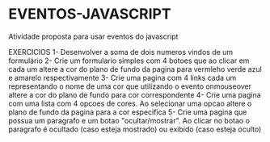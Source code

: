 # EVENTOS-JAVASCRIPT
Atividade proposta para usar eventos do javascript


EXERCICIOS
1- Desenvolver a soma de dois numeros vindos de um formulário
2- Crie um formulario simples com 4 botoes que ao clicar em cada um altere a cor do plano de fundo da pagina para vermleho verde azul e amarelo respectivamente
3- Crie uma pagina com 4 links cada um representando o nome de uma cor que utilizando o evento onmouseover altere a cor do plano de fundo para cor correspondente
4- Crie uma pagina com uma lista com 4 opcoes de cores. Ao selecionar uma opcao altere o plano de fundo da pagina para a cor especifica
5- Crie uma pagina que possua um paragrafo e um botao "ocultar/mostrar". Ao clicar no botao o paragrafo é ocultado (caso esteja mostrado) ou exibido (caso esteja oculto)
